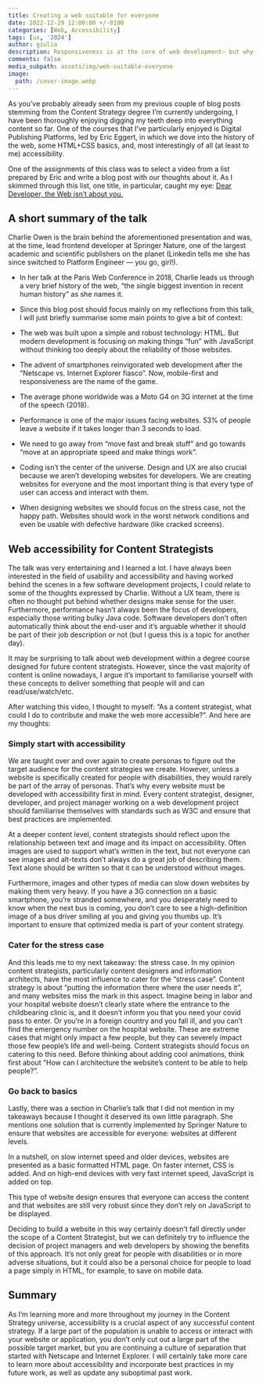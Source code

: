 ```yaml
---
title: Creating a web suitable for everyone
date: 2022-12-29 12:00:00 +/-0100
categories: [Web, Accessibility]
tags: [ux, '2024']     
author: giulia
description: Responsiveness is at the core of web development— but why not accessibility?
comments: false
media_subpath: assets/img/web-suitable-everyone
image:
  path: /cover-image.webp
---
```

As you’ve probably already seen from my previous couple of blog posts stemming from the Content Strategy degree I’m currently undergoing, I have been thoroughly enjoying digging my teeth deep into everything content so far. One of the courses that I’ve particularly enjoyed is Digital Publishing Platforms, led by Eric Eggert, in which we dove into the history of the web, some HTML+CSS basics, and, most interestingly of all (at least to me) accessibility.

One of the assignments of this class was to select a video from a list prepared by Eric and write a blog post with our thoughts about it. As I skimmed through this list, one title, in particular, caught my eye: [Dear Developer, the Web isn’t about you.](https://www.paris-web.fr/2018/conferences/dear-developer-the-web-isnt-about-you)

## A short summary of the talk

Charlie Owen is the brain behind the aforementioned presentation and was, at the time, lead frontend developer at Springer Nature, one of the largest academic and scientific publishers on the planet (Linkedin tells me she has since switched to Platform Engineer — you go, girl!).

- In her talk at the Paris Web Conference in 2018, Charlie leads us through a very brief history of the web, “the single biggest invention in recent human history” as she names it.

- Since this blog post should focus mainly on my reflections from this talk, I will just briefly summarise some main points to give a bit of context:

- The web was built upon a simple and robust technology: HTML. But modern development is focusing on making things “fun” with JavaScript without thinking too deeply about the reliability of those websites.

- The advent of smartphones reinvigorated web development after the “Netscape vs. Internet Explorer fiasco”. Now, mobile-first and responsiveness are the name of the game.

- The average phone worldwide was a Moto G4 on 3G internet at the time of the speech (2018).

- Performance is one of the major issues facing websites. 53% of people leave a website if it takes longer than 3 seconds to load.

- We need to go away from “move fast and break stuff” and go towards “move at an appropriate speed and make things work”.

- Coding isn’t the center of the universe. Design and UX are also crucial because we aren’t developing websites for developers. We are creating websites for everyone and the most important thing is that every type of user can access and interact with them.

- When designing websites we should focus on the stress case, not the happy path. Websites should work in the worst network conditions and even be usable with defective hardware (like cracked screens).

## Web accessibility for Content Strategists

The talk was very entertaining and I learned a lot. I have always been interested in the field of usability and accessibility and having worked behind the scenes in a few software development projects, I could relate to some of the thoughts expressed by Charlie. Without a UX team, there is often no thought put behind whether designs make sense for the user. Furthermore, performance hasn’t always been the focus of developers, especially those writing bulky Java code. Software developers don’t often automatically think about the end-user and it’s arguable whether it should be part of their job description or not (but I guess this is a topic for another day).

It may be surprising to talk about web development within a degree course designed for future content strategists. However, since the vast majority of content is online nowadays, I argue it’s important to familiarise yourself with these concepts to deliver something that people will and can read/use/watch/etc.

After watching this video, I thought to myself: “As a content strategist, what could I do to contribute and make the web more accessible?”. And here are my thoughts:

### Simply start with accessibility

We are taught over and over again to create personas to figure out the target audience for the content strategies we create. However, unless a website is specifically created for people with disabilities, they would rarely be part of the array of personas. That’s why every website must be developed with accessibility first in mind. Every content strategist, designer, developer, and project manager working on a web development project should familiarise themselves with standards such as W3C and ensure that best practices are implemented.

At a deeper content level, content strategists should reflect upon the relationship between text and image and its impact on accessibility. Often images are used to support what’s written in the text, but not everyone can see images and alt-texts don’t always do a great job of describing them. Text alone should be written so that it can be understood without images.

Furthermore, images and other types of media can slow down websites by making them very heavy. If you have a 3G connection on a basic smartphone, you’re stranded somewhere, and you desperately need to know when the next bus is coming, you don’t care to see a high-definition image of a bus driver smiling at you and giving you thumbs up. It’s important to ensure that optimized media is part of your content strategy.

### Cater for the stress case

And this leads me to my next takeaway: the stress case. In my opinion content strategists, particularly content designers and information architects, have the most influence to cater for the “stress case”. Content strategy is about “putting the information there where the user needs it”, and many websites miss the mark in this aspect. Imagine being in labor and your hospital website doesn’t clearly state where the entrance to the childbearing clinic is, and it doesn’t inform you that you need your covid pass to enter. Or you’re in a foreign country and you fall ill, and you can’t find the emergency number on the hospital website. These are extreme cases that might only impact a few people, but they can severely impact those few people’s life and well-being. Content strategists should focus on catering to this need. Before thinking about adding cool animations, think first about “How can I architecture the website’s content to be able to help people?”.

### Go back to basics

Lastly, there was a section in Charlie’s talk that I did not mention in my takeaways because I thought it deserved its own little paragraph. She mentions one solution that is currently implemented by Springer Nature to ensure that websites are accessible for everyone: websites at different levels.

In a nutshell, on slow internet speed and older devices, websites are presented as a basic formatted HTML page. On faster internet, CSS is added. And on high-end devices with very fast internet speed, JavaScript is added on top.

This type of website design ensures that everyone can access the content and that websites are still very robust since they don’t rely on JavaScript to be displayed.

Deciding to build a website in this way certainly doesn’t fall directly under the scope of a Content Strategist, but we can definitely try to influence the decision of project managers and web developers by showing the benefits of this approach. It’s not only great for people with disabilities or in more adverse situations, but it could also be a personal choice for people to load a page simply in HTML, for example, to save on mobile data.

## Summary

As I’m learning more and more throughout my journey in the Content Strategy universe, accessibility is a crucial aspect of any successful content strategy. If a large part of the population is unable to access or interact with your website or application, you don’t only cut out a large part of the possible target market, but you are continuing a culture of separation that started with Netscape and Internet Explorer. I will certainly take more care to learn more about accessibility and incorporate best practices in my future work, as well as update any suboptimal past work.
